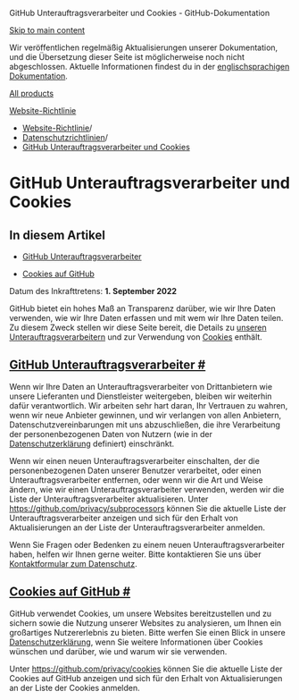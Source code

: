 GitHub Unterauftragsverarbeiter und Cookies - GitHub-Dokumentation

[Skip to main content](#main-content)

Wir veröffentlichen regelmäßig Aktualisierungen unserer Dokumentation, und die Übersetzung dieser Seite ist möglicherweise noch nicht abgeschlossen. Aktuelle Informationen findest du in der [englischsprachigen Dokumentation](/en).

[All products](/de)

[Website-Richtlinie](/de/site-policy)

* [Website-Richtlinie](/de/site-policy)/
* [Datenschutzrichtlinien](/de/site-policy/privacy-policies)/
* [GitHub Unterauftragsverarbeiter und Cookies](/de/site-policy/privacy-policies/github-subprocessors-and-cookies)

GitHub Unterauftragsverarbeiter und Cookies
==========

In diesem Artikel
----------

* [GitHub Unterauftragsverarbeiter](#github-subprocessors)

* [Cookies auf GitHub](#cookies-on-github)

Datum des Inkrafttretens: **1. September 2022**

GitHub bietet ein hohes Maß an Transparenz darüber, wie wir Ihre Daten verwenden, wie wir Ihre Daten erfassen und mit wem wir Ihre Daten teilen. Zu diesem Zweck stellen wir diese Seite bereit, die Details zu [unseren Unterauftragsverarbeitern](#github-subprocessors) und zur Verwendung von [Cookies](#cookies-on-github) enthält.

[GitHub Unterauftragsverarbeiter #](#github-subprocessors)
----------

Wenn wir Ihre Daten an Unterauftragsverarbeiter von Drittanbietern wie unsere Lieferanten und Dienstleister weitergeben, bleiben wir weiterhin dafür verantwortlich. Wir arbeiten sehr hart daran, Ihr Vertrauen zu wahren, wenn wir neue Anbieter gewinnen, und wir verlangen von allen Anbietern, Datenschutzvereinbarungen mit uns abzuschließen, die ihre Verarbeitung der personenbezogenen Daten von Nutzern (wie in der [Datenschutzerklärung](/de/site-policy/privacy-policies/github-privacy-statement) definiert) einschränkt.

Wenn wir einen neuen Unterauftragsverarbeiter einschalten, der die personenbezogenen Daten unserer Benutzer verarbeitet, oder einen Unterauftragsverarbeiter entfernen, oder wenn wir die Art und Weise ändern, wie wir einen Unterauftragsverarbeiter verwenden, werden wir die Liste der Unterauftragsverarbeiter aktualisieren. Unter <https://github.com/privacy/subprocessors> können Sie die aktuelle Liste der Unterauftragsverarbeiter anzeigen und sich für den Erhalt von Aktualisierungen an der Liste der Unterauftragsverarbeiter anmelden.

Wenn Sie Fragen oder Bedenken zu einem neuen Unterauftragsverarbeiter haben, helfen wir Ihnen gerne weiter. Bitte kontaktieren Sie uns über [Kontaktformular zum Datenschutz](https://github.com/contact/privacy).

[Cookies auf GitHub #](#cookies-on-github)
----------

GitHub verwendet Cookies, um unsere Websites bereitzustellen und zu sichern sowie die Nutzung unserer Websites zu analysieren, um Ihnen ein großartiges Nutzererlebnis zu bieten. Bitte werfen Sie einen Blick in unsere [Datenschutzerklärung](/de/site-policy/privacy-policies/github-privacy-statement#our-use-of-cookies-and-tracking), wenn Sie weitere Informationen über Cookies wünschen und darüber, wie und warum wir sie verwenden.

Unter <https://github.com/privacy/cookies> können Sie die aktuelle Liste der Cookies auf GitHub anzeigen und sich für den Erhalt von Aktualisierungen an der Liste der Cookies anmelden.
